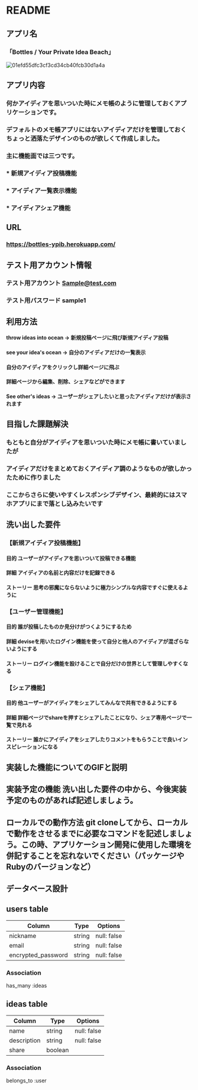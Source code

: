 # README

## アプリ名 
### 「Bottles / Your Private Idea Beach」
![01efd55dfc3cf3cd34cb40fcb30d1a4a](https://user-images.githubusercontent.com/76500422/111257929-5a4ddf00-865f-11eb-9314-d1dc1a84e6b8.jpg)


## アプリ内容
### 何かアイディアを思いついた時にメモ帳のように管理しておくアプリケーションです。
### デフォルトのメモ帳アプリにはないアイディアだけを管理しておくちょっと洒落たデザインのものが欲しくて作成しました。
### 主に機能面では三つです。
### * 新規アイディア投稿機能
### * アイディア一覧表示機能
### * アイディアシェア機能

## URL	
### https://bottles-ypib.herokuapp.com/

## テスト用アカウント情報
### テスト用アカウント Sample@test.com
### テスト用パスワード sample1

## 利用方法	
#### throw ideas into ocean → 新規投稿ページに飛び新規アイディア投稿
#### see your idea's ocean → 自分のアイディアだけの一覧表示
#### 自分のアイディアをクリックし詳細ページに飛ぶ
#### 詳細ページから編集、削除、シェアなどができます
#### See other's ideas → ユーザーがシェアしたいと思ったアイディアだけが表示されます 

## 目指した課題解決
### もともと自分がアイディアを思いついた時にメモ帳に書いていましたが
### アイディアだけをまとめておくアイディア調のようなものが欲しかったために作りました
### ここからさらに使いやすくレスポンシブデザイン、最終的にはスマホアプリにまで落とし込みたいです

## 洗い出した要件	
###  【新規アイディア投稿機能】
#### 目的  ユーザーがアイディアを思いついて投稿できる機能
#### 詳細  アイディアの名前と内容だけを記録できる
#### ストーリー  思考の邪魔にならないように極力シンプルな内容ですぐに使えるように

###   【ユーザー管理機能】
####  目的  誰が投稿したものか見分けがつくようにするため
####  詳細  deviseを用いたログイン機能を使って自分と他人のアイディアが混ざらないようにする
####  ストーリー ログイン機能を設けることで自分だけの世界として管理しやすくなる

###   【シェア機能】
####  目的  他ユーザーがアイディアをシェアしてみんなで共有できるようにする
####  詳細  詳細ページでshareを押すとシェアしたことになり、シェア専用ページで一覧で見れる
####  ストーリー 誰かにアイディアをシェアしたりコメントをもらうことで良いインスピレーションになる

## 実装した機能についてのGIFと説明

## 実装予定の機能	洗い出した要件の中から、今後実装予定のものがあれば記述しましょう。

## ローカルでの動作方法	git cloneしてから、ローカルで動作をさせるまでに必要なコマンドを記述しましょう。この時、アプリケーション開発に使用した環境を併記することを忘れないでください（パッケージやRubyのバージョンなど）

## データベース設計
## users table
|Column             |Type       |Options                   |
|-------------------|-----------|--------------------------|
|nickname           |string     |null: false               |
|email              |string     |null: false               |
|encrypted_password |string     |null: false               |

### Association
has_many :ideas

## ideas table
|Column             |Type       |Options                   |
|-------------------|-----------|--------------------------|
|name               |string     |null: false               |
|description        |string     |null: false               |
|share              |boolean    |                          |

### Association
belongs_to :user

